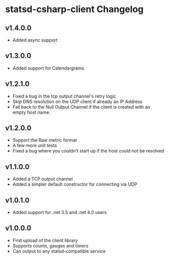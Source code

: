# statsd-csharp-client Changelog

## v1.4.0.0
* Added async support

## v1.3.0.0
* Added support for Calendargrams

## v1.2.1.0
* Fixed a bug in the tcp output channel's retry logic
* Skip DNS resolution on the UDP client if already an IP Address
* Fall back to the Null Output Channel if the client is created with an empty host name.

## v1.2.0.0
* Support the Raw metric format
* A few more unit tests
* Fixed a bug where you couldn't start up if the host could not be resolved

## v1.1.0.0
* Added a TCP output channel
* Added a simpler default constructor for connecting via UDP

## v1.0.1.0
* Added support for .net 3.5 and .net 4.0 users

## v1.0.0.0
* First upload of the client library
* Supports counts, gauges and timers
* Can output to any statsd-compatible service
